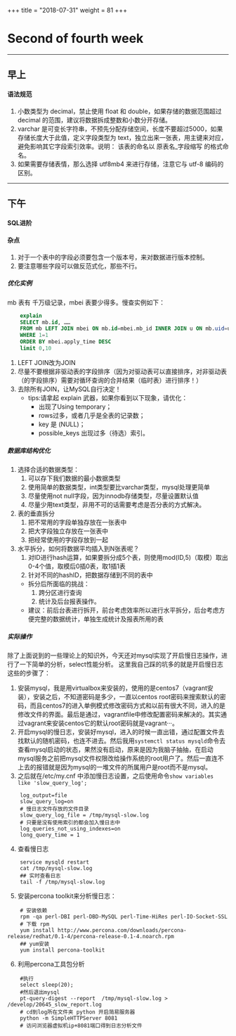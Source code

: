 +++
title = "2018-07-31"
weight = 81
+++

Second of fourth week
=

---

## 早上

#### 语法规范
1. 小数类型为 decimal，禁止使用 float 和 double，如果存储的数据范围超过 decimal 的范围，建议将数据拆成整数和小数分开存储。
2. varchar 是可变长字符串，不预先分配存储空间，长度不要超过5000，如果存储长度大于此值，定义字段类型为 text，独立出来一张表，用主键来对应，避免影响其它字段索引效率。说明： 该表的命名以 原表名_字段缩写 的格式命名。
3. 如果需要存储表情，那么选择 utf8mb4 来进行存储，注意它与 utf-8 编码的区别。



---

## 下午

#### SQL进阶

#### 杂点
1. 对于一个表中的字段必须要包含一个版本号，来对数据进行版本控制。
2. 要注意哪些字段可以做反范式化，那些不行。

##### 优化实例
mb 表有 千万级记录，mbei 表要少得多。慢查实例如下：
```sql
    explain
    SELECT mb.id, ……
    FROM mb LEFT JOIN mbei ON mb.id=mbei.mb_id INNER JOIN u ON mb.uid=u.uid  
    WHERE 1=1  
    ORDER BY mbei.apply_time DESC
    limit 0,10
```

1. LEFT JOIN改为JOIN
2. 尽量不要根据非驱动表的字段排序（因为对驱动表可以直接排序，对非驱动表（的字段排序）需要对循环查询的合并结果（临时表）进行排序！）
3. 去除所有JOIN，让MySQL自行决定！
    * tips:请拿起 explain 武器，如果你看到以下现象，请优化：
        * 出现了Using temporary；
        * rows过多，或者几乎是全表的记录数；
        * key 是 (NULL)；
        * possible_keys 出现过多（待选）索引。


##### 数据库结构优化
1. 选择合适的数据类型：
    1. 可以存下我们数据的最小数据类型
    2. 使用简单的数据类型，int类型要比varchar类型，mysql处理更简单
    3. 尽量使用not null字段，因为innodb存储类型，尽量设置默认值
    4. 尽量少用text类型，非用不可的话需要考虑是否分表的方式解决。
2. 表的垂直拆分
    1. 把不常用的字段单独存放在一张表中 
    2. 把大字段独立存放在一张表中 
    3. 把经常使用的字段存放到一起
3. 水平拆分，如何将数据平均插入到N张表呢？
    1. 对ID进行hash运算，如果要拆分成5个表，则使用mod(ID,5)（取模）取出0-4个值，取模后0插0表，取1插1表 
    2. 针对不同的hashID，把数据存储到不同的表中 
    * 拆分后所面临的挑战： 
        1. 跨分区进行查询 
        2. 统计及后台报表操作。 
    * 建议：前后台表进行拆开，前台考虑效率所以进行水平拆分，后台考虑方便完整的数据统计，单独生成统计及报表所用的表

##### 实际操作
除了上面说到的一些理论上的知识外，今天还对mysql实现了开启慢日志操作，进行了一下简单的分析，select性能分析。
这里我自己踩的坑多的就是开启慢日志这些的步骤了：
1. 安装mysql，我是用virtualbox来安装的，使用的是centos7（vagrant安装），安装之后，不知道密码是多少，一直以centos root密码来搜索默认的密码，而且centos7的进入单例模式修改密码方式和以前有很大不同，进入的是修改文件的界面。最后是通过，vagrantfile中修改配置密码来解决的。其实通过vagrant来安装centos它的默认root密码就是vagrant···。
2. 开启mysql的慢日志，安装好mysql，进入的时候一直出错，通过配置文件去找默认的随机密码，也连不进去。然后我用`systemctl status mysqld`命令去查看mysql启动的状态，果然没有启动，原来是因为我脑子抽抽，在启动mysql服务之前把mysql文件权限改给操作系统的root用户了。然后一直连不上去的报错就是因为mysql的一堆文件的所属用户是root而不是mysql。
3. 之后就在/etc/my.cnf 中添加慢日志设置，之后使用命令`show variables like 'slow_query_log';`
```
    log_output=file
    slow_query_log=on
    # 慢日志文件存放的文件目录
    slow_query_log_file = /tmp/mysql-slow.log
    # 只要是没有使用索引的都会加入慢日志中
    log_queries_not_using_indexes=on
    long_query_time = 1
```

4. 查看慢日志
```
    service mysqld restart
    cat /tmp/mysql-slow.log 
    ## 实时查看日志
    tail -f /tmp/mysql-slow.log
```

5. 安装percona toolkit来分析慢日志：
```
    # 安装依赖
    rpm -qa perl-DBI perl-DBD-MySQL perl-Time-HiRes perl-IO-Socket-SSL
    # 下载 rpm
    yum install http://www.percona.com/downloads/percona-release/redhat/0.1-4/percona-release-0.1-4.noarch.rpm
    ## yum安装
    yum install percona-toolkit
```

6. 利用percona工具包分析
```
    #执行
    select sleep(20);
    #然后退出mysql
    pt-query-digest --report  /tmp/mysql-slow.log >  /develop/20645_slow_report.log
    # cd到log所在文件夹 python 开启简易服务器
    python -m SimpleHTTPServer 8081
    # 访问浏览器虚拟机ip+8081端口得到日志分析文件
```
